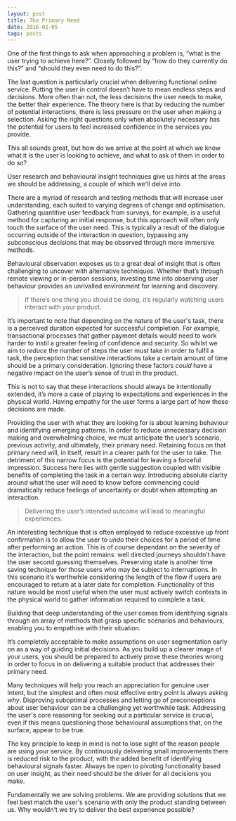 ```yaml
---
layout: post
title: The Primary Need
date: 2016-02-05
tags: posts
---
```


One of the first things to ask when approaching a problem is, “what is the user trying to achieve here?”. Closely followed by “how do they currently do this?” and “should they even need to do this?”.

The last question is particularly crucial when delivering functional online service. Putting the user in control doesn’t have to mean endless steps and decisions. More often than not, the less decisions the user needs to make, the better their experience. The theory here is that by reducing the number of potential interactions, there is less pressure on the user when making a selection. Asking the right questions only when absolutely necessary has the potential for users to feel increased confidence in the services you provide.

This all sounds great, but how do we arrive at the point at which we know what it is the user is looking to achieve, and what to ask of them in order to do so?

User research and behavioural insight techniques give us hints at the areas we should be addressing, a couple of which we'll delve into.

There are a myriad of research and testing methods that will increase user understanding, each suited to varying degrees of change and optimisation. Gathering quantitive user feedback from surveys, for example, is a useful method for capturing an initial response, but this approach will often only touch the surface of the user need. This is typically a result of the dialogue occurring outside of the interaction in question, bypassing any subconscious decisions that may be observed through more immersive methods.

Behavioural observation exposes us to a great deal of insight that is often challenging to uncover with alternative techniques. Whether that’s through remote viewing or in-person sessions, investing time into observing user behaviour provides an unrivalled environment for learning and discovery.

> If there’s one thing you should be doing, it’s regularly watching users interact with your product.

It’s important to note that depending on the nature of the user's task, there is a perceived duration expected for successful completion. For example, transactional processes that gather payment details would need to work harder to instil a greater feeling of confidence and security. So whilst we aim to _reduce_ the number of steps the user must take in order to fulfil a task, the perception that sensitive interactions take a certain amount of time should be a primary consideration. Ignoring these factors _could_ have a negative impact on the user’s sense of trust in the product.

This is not to say that these interactions should always be intentionally extended, it’s more a case of playing to expectations and experiences in the physical world. Having empathy for the user forms a large part of how these decisions are made.

Providing the user with what they are looking for is about learning behaviour and identifying emerging patterns. In order to reduce unnecessary decision making and overwhelming choice, we must anticipate the user’s scenario, previous activity, and ultimately, their primary need. Retaining focus on that primary need will, in itself, result in a clearer path for the user to take. The detriment of this narrow focus is the potential for leaving a forceful impression. Success here lies with gentle suggestion coupled with visible benefits of completing the task in a certain way. Introducing absolute clarity around what the user will need to know before commencing could dramatically reduce feelings of uncertainty or doubt when attempting an interaction.

> Delivering the user’s intended outcome will lead to meaningful experiences.

An interesting technique that is often employed to reduce excessive up front confirmation is to allow the user to _undo_ their choices for a period of time after performing an action. This is of course dependant on the severity of the interaction, but the point remains: well directed journeys shouldn’t have the user second guessing themselves. Preserving state is another time saving technique for those users who may be subject to interruptions. In this scenario it’s worthwhile considering the length of the flow if users are encouraged to return at a later date for completion. Functionality of this nature would be most useful when the user must actively switch contexts in the physical world to gather information required to complete a task.

Building that deep understanding of the user comes from identifying signals through an array of methods that grasp specific scenarios and behaviours, enabling you to empathise with their situation.

It’s completely acceptable to make assumptions on user segmentation early on as a way of guiding initial decisions. As you build up a clearer image of your users, you should be prepared to actively prove these theories wrong in order to focus in on delivering a suitable product that addresses their primary need.

Many techniques will help you reach an appreciation for genuine user intent, but the simplest and often most effective entry point is always asking _why_. Disproving suboptimal processes and letting go of preconceptions about user behaviour can be a challenging yet worthwhile task. Addressing the user's core reasoning for seeking out a particular service is crucial, even if this means questioning those behavioural assumptions that, on the surface, appear to be true.

The key principle to keep in mind is not to lose sight of the reason people are using your service. By continuously delivering small improvements there is reduced risk to the product, with the added benefit of identifying behavioural signals faster. Always be open to pivoting functionality based on user insight, as their need should be the driver for all decisions you make.

Fundamentally we are solving problems. We are providing solutions that we feel best match the user's scenario with only the product standing between us. Why wouldn't we try to deliver the best experience possible?
